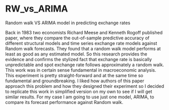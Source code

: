 # RW_vs_ARIMA
Random walk VS ARIMA model in predicting exchange rates

Back in 1983 two economists Richard Meese and Kenneth Rogoff published paper, where they compare the out-of-sample predictive accuracy of different structural models and time series exchange rate models against Random walk forecasts. They found that a random walk model performs at least as good as any estimated model.
So this research provides the evidence and confirms the stylized fact that exchange rate is basically unpredictable and spot exchange rate follows approximately a random walk.
This work was in certain sense fundamental in macroeconomic analysis. This experiment is pretty straight-forward and at the same time so fundamental and groundbreaking. I liked how authors of this paper approach this problem and how they designed their experiment so I decided to replicate this work in simplified version on my own to see if I will get similar results.
For my case I am going to use just one model, ARIMA, to compare its forecast performance against Random walk.
